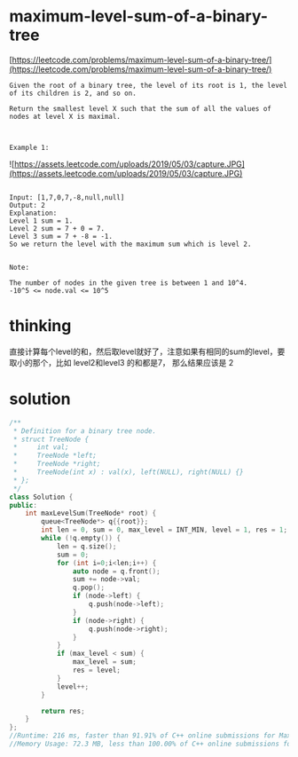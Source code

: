 # maximum-level-sum-of-a-binary-tree

[https://leetcode.com/problems/maximum-level-sum-of-a-binary-tree/](https://leetcode.com/problems/maximum-level-sum-of-a-binary-tree/)

```
Given the root of a binary tree, the level of its root is 1, the level of its children is 2, and so on.

Return the smallest level X such that the sum of all the values of nodes at level X is maximal.



Example 1:

```
![https://assets.leetcode.com/uploads/2019/05/03/capture.JPG](https://assets.leetcode.com/uploads/2019/05/03/capture.JPG)
```

Input: [1,7,0,7,-8,null,null]
Output: 2
Explanation:
Level 1 sum = 1.
Level 2 sum = 7 + 0 = 7.
Level 3 sum = 7 + -8 = -1.
So we return the level with the maximum sum which is level 2.


Note:

The number of nodes in the given tree is between 1 and 10^4.
-10^5 <= node.val <= 10^5
```

# thinking

直接计算每个level的和，然后取level就好了，注意如果有相同的sum的level，要取小的那个，比如 level2和level3 的和都是7， 那么结果应该是 2

# solution

```c++
/**
 * Definition for a binary tree node.
 * struct TreeNode {
 *     int val;
 *     TreeNode *left;
 *     TreeNode *right;
 *     TreeNode(int x) : val(x), left(NULL), right(NULL) {}
 * };
 */
class Solution {
public:
    int maxLevelSum(TreeNode* root) {
        queue<TreeNode*> q{{root}};
        int len = 0, sum = 0, max_level = INT_MIN, level = 1, res = 1;
        while (!q.empty()) {
            len = q.size();
            sum = 0;
            for (int i=0;i<len;i++) {
                auto node = q.front();
                sum += node->val;
                q.pop();
                if (node->left) {
                    q.push(node->left);
                }
                if (node->right) {
                    q.push(node->right);
                }
            }
            if (max_level < sum) {
                max_level = sum;
                res = level;
            }
            level++;
        }

        return res;
    }
};
//Runtime: 216 ms, faster than 91.91% of C++ online submissions for Maximum Level Sum of a Binary Tree.
//Memory Usage: 72.3 MB, less than 100.00% of C++ online submissions for Maximum Level Sum of a Binary Tree.
```

